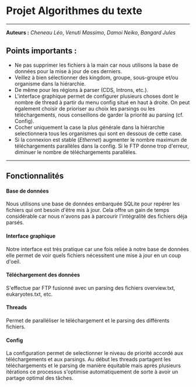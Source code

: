 # Projet Algorithmes du texte

------

**Auteurs :** *Cheneau Léo*, *Venuti Massimo*, *Damoi Neiko*, *Bangard Jules*

## Points importants :
- Ne pas supprimer les fichiers à la main car nous utilisons la base de données pour la mise à jour de ces derniers.
- Veillez à bien sélectionner des kingdom, groupe, sous-groupe et/ou organisme dans la hiérarchie.
- De même pour les régions à parser (CDS, Introns, etc.). 
- L'interface graphique permet de configurer plusieurs choses dont le nombre de thread à partir du menu config situé en haut à droite. On peut également choisir de prioriser au choix les parsings ou les téléchargements, nous conseillons de garder la priorité au parsing (cf. Config).
- Cocher uniquement la case la plus générale dans la hiérarchie selectionnera tous les organismes qui sont en dessous de cette case.
- Si la connexion est stable (_Ethernet_) augmenter le nombre maximum de téléchargements parallèles dans la config. Si le FTP donne trop d'erreur, diminuer le nombre de téléchargements parallèles.

--------

## Fonctionnalités

#### Base de données 
Nous utilisons une base de données embarquée SQLite pour repérer les fichiers qui ont besoin d'être mis à jour. Cela offre un gain de temps considérable car nous n'avons pas à parcourir l'intégralité des fichiers déja parsés. 

#### Interface graphique
Notre interface est très pratique car une fois reliée à notre base de données elle permet de voir quels fichiers nécessitent une mise à jour en un coup d'oeil.

#### Téléchargement des données
S'effectue par FTP fusionné avec un parsing des fichiers overview.txt, eukaryotes.txt, etc.

#### Threads
Permet de paralléliser le téléchargement et le parsing des différents fichiers.

#### Config
La configuration permet de selectionner le niveau de priorité accordé aux téléchargements et aux parsings. Au début les threads partagent les téléchargements et le parsing de manière équitable mais après plusieurs itérations ce processus s'optimise automatiquement de sorte à avoir un partage optimal des tâches.
